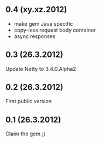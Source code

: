 ## 0.4 (xy.xz.2012)

* make gem Java specific
* copy-less request body container
* async responses

## 0.3 (26.3.2012)

Update Netty to 3.4.0.Alpha2

## 0.2 (26.3.2012)

First public version

## 0.1 (26.3.2012)

Claim the gem ;)